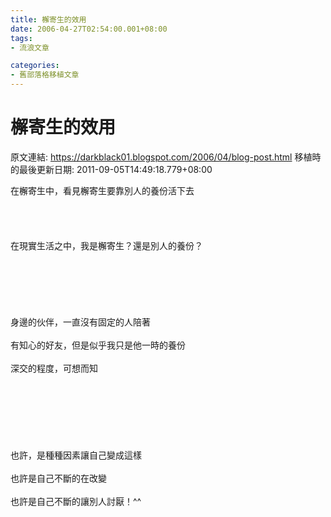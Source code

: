 ```yaml
---
title: 檞寄生的效用
date: 2006-04-27T02:54:00.001+08:00
tags: 
- 流浪文章

categories:
- 舊部落格移植文章
---
```


# 檞寄生的效用

原文連結: https://darkblack01.blogspot.com/2006/04/blog-post.html
移植時的最後更新日期: 2011-09-05T14:49:18.779+08:00

在檞寄生中，看見檞寄生要靠別人的養份活下去<br /><br /><br /><br /><br />在現實生活之中，我是檞寄生？還是別人的養份？<br /><br /><br /><br /><br /><br /><br />身邊的伙伴，一直沒有固定的人陪著<br /><br />有知心的好友，但是似乎我只是他一時的養份<br /><br />深交的程度，可想而知<br /><br /><a name='more'></a><br /><br /><br /><br /><br /><br />也許，是種種因素讓自己變成這樣<br /><br />也許是自己不斷的在改變<br /><br />也許是自己不斷的讓別人討厭！^^
